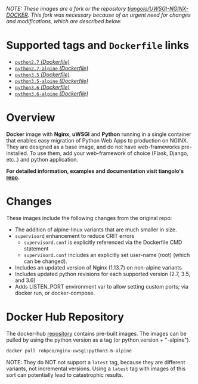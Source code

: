 *NOTE: These images are a fork or the repository [tiangolo/UWSGI-NGINX-DOCKER](https://github.com/tiangolo/uwsgi-nginx-docker).  This fork was necessary because of an urgent need for changes and modifications, which are described below.*

# Supported tags and `Dockerfile` links

  - [`python2.7` _(Dockerfile)_](https://github.com/robertpeteuil/docker-nginx-uwsgi/blob/master/python2.7/Dockerfile)
  - [`python2.7-alpine` _(Dockerfile)_](https://github.com/robertpeteuil/docker-nginx-uwsgi/blob/master/python2.7-alpine/Dockerfile)
  - [`python3.5` _(Dockerfile)_](https://github.com/robertpeteuil/docker-nginx-uwsgi/blob/master/python3.5/Dockerfile)
  - [`python3.5-alpine` _(Dockerfile)_](https://github.com/robertpeteuil/docker-nginx-uwsgi/blob/master/python3.5-alpine/Dockerfile)
  - [`python3.6` _(Dockerfile)_](https://github.com/robertpeteuil/docker-nginx-uwsgi/blob/master/python3.6/Dockerfile)
  - [`python3.6-alpine` _(Dockerfile)_](https://github.com/robertpeteuil/docker-nginx-uwsgi/blob/master/python3.6-alpine/Dockerfile)

# Overview

**Docker** image with **Nginx**, **uWSGI** and **Python** running in a single container that enables easy migration of Python Web Apps to production on NGINX.  They are designed as a base image, and do not have web-frameworks pre-installed.  To use them, add your web-framework of choice (Flask, Django, etc..) and python application.

**For detailed information, examples and documentation visit tiangolo's [repo](https://github.com/tiangolo/uwsgi-nginx-docker).**

# Changes

These images include the following changes from the original repo:
- The addition of alpine-linux variants that are much smaller in size.
- `supervisord` enhancement to reduce CRIT errors
  - `supervisord.conf` is explicitly referenced via the Dockerfile CMD statement
  - `supervisord.conf` includes an explicitly set user-name (root) (which can be changed).
- Includes an updated version of Nginx (1.13.7) on non-alpine variants
- Includes updated python revisions for each supported version (2.7, 3.5, and 3.6)
- Adds LISTEN_PORT environment var to allow setting custom ports; via docker run, or docker-compose.

# Docker Hub Repository

The docker-hub [repository](https://hub.docker.com/r/robpco/nginx-uwsgi/) contains pre-built images.  The images can be pulled by using the python version as a tag (or python version + "-alpine").

```bash
docker pull robpco/nginx-uwsgi:python3.6-alpine
```

NOTE:  They do NOT not support a `latest` tag, because they are different variants, not incremental versions.  Using a `latest` tag with images of this sort can potentially lead to catastrophic results.
